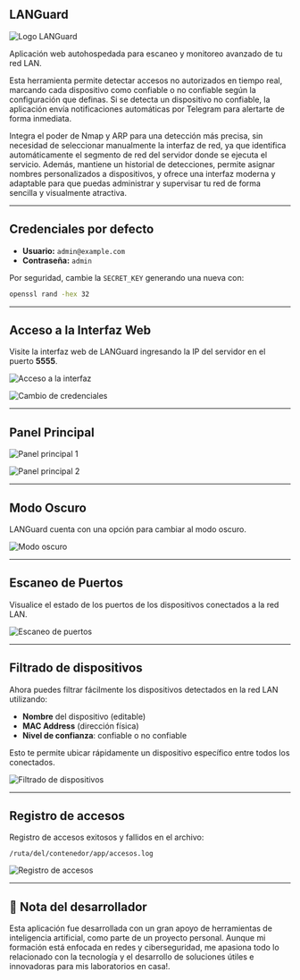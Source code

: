 ## LANGuard

![Logo LANGuard](https://github.com/user-attachments/assets/ccfb8364-edbd-457c-891c-6c8926a436a5)

Aplicación web autohospedada para escaneo y monitoreo avanzado de tu red LAN.

Esta herramienta permite detectar accesos no autorizados en tiempo real, marcando cada dispositivo como confiable o no confiable según la configuración que definas.
Si se detecta un dispositivo no confiable, la aplicación envía notificaciones automáticas por Telegram para alertarte de forma inmediata.

Integra el poder de Nmap y ARP para una detección más precisa, sin necesidad de seleccionar manualmente la interfaz de red, ya que identifica automáticamente el segmento de red del servidor donde se ejecuta el servicio.
Además, mantiene un historial de detecciones, permite asignar nombres personalizados a dispositivos, y ofrece una interfaz moderna y adaptable para que puedas administrar y supervisar tu red de forma sencilla y visualmente atractiva.

---

## Credenciales por defecto

- **Usuario:** `admin@example.com`
- **Contraseña:** `admin`

Por seguridad, cambie la `SECRET_KEY` generando una nueva con:

```bash
openssl rand -hex 32
```

---

## Acceso a la Interfaz Web

Visite la interfaz web de LANGuard ingresando la IP del servidor en el puerto **5555**.

![Acceso a la interfaz](https://github.com/user-attachments/assets/887db6a3-177d-44c0-8db7-ce110dac4148)

![Cambio de credenciales](https://github.com/user-attachments/assets/09ab7175-e221-406c-bebe-19f4f0694cd1)

---

## Panel Principal

![Panel principal 1](https://github.com/user-attachments/assets/be8f83f9-ffd9-40d3-afb7-6a5700a422a7)


![Panel principal 2](https://github.com/user-attachments/assets/032a21d1-6e39-44cf-99de-7222398a67db)


---

## Modo Oscuro

LANGuard cuenta con una opción para cambiar al modo oscuro.

![Modo oscuro](https://github.com/user-attachments/assets/5c3ab79f-b25e-4f2a-937f-d195000c0a3b)


---

## Escaneo de Puertos

Visualice el estado de los puertos de los dispositivos conectados a la red LAN.

![Escaneo de puertos](https://github.com/user-attachments/assets/02c27dc7-8421-4b56-9c72-e2932a245cbd)


---

## Filtrado de dispositivos

Ahora puedes filtrar fácilmente los dispositivos detectados en la red LAN utilizando:

- **Nombre** del dispositivo (editable)
- **MAC Address** (dirección física)
- **Nivel de confianza**: confiable o no confiable

Esto te permite ubicar rápidamente un dispositivo específico entre todos los conectados.

![Filtrado de dispositivos](https://github.com/user-attachments/assets/6d205630-18b0-4663-b87a-b38f1ec66472)

---

## Registro de accesos

Registro de accesos exitosos y fallidos en el archivo:

```
/ruta/del/contenedor/app/accesos.log
```

![Registro de accesos](https://github.com/user-attachments/assets/516e38d1-7ff7-4d5e-adee-a01ce55b9da8)


---

## 🤖 Nota del desarrollador
Esta aplicación fue desarrollada con un gran apoyo de herramientas de inteligencia artificial, como parte de un proyecto personal.
Aunque mi formación está enfocada en redes y ciberseguridad, me apasiona todo lo relacionado con la tecnología y el desarrollo de soluciones útiles e innovadoras para mis laboratorios en casa!.



